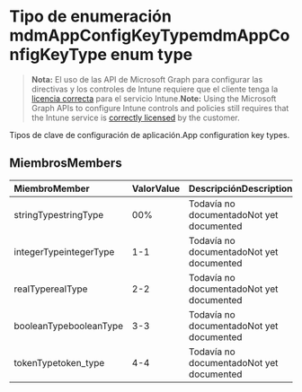 # <a name="mdmappconfigkeytype-enum-type"></a><span data-ttu-id="cfe49-101">Tipo de enumeración mdmAppConfigKeyType</span><span class="sxs-lookup"><span data-stu-id="cfe49-101">mdmAppConfigKeyType enum type</span></span>

> <span data-ttu-id="cfe49-102">**Nota:** El uso de las API de Microsoft Graph para configurar las directivas y los controles de Intune requiere que el cliente tenga la [licencia correcta](https://go.microsoft.com/fwlink/?linkid=839381) para el servicio Intune.</span><span class="sxs-lookup"><span data-stu-id="cfe49-102">**Note:** Using the Microsoft Graph APIs to configure Intune controls and policies still requires that the Intune service is [correctly licensed](https://go.microsoft.com/fwlink/?linkid=839381) by the customer.</span></span>

<span data-ttu-id="cfe49-103">Tipos de clave de configuración de aplicación.</span><span class="sxs-lookup"><span data-stu-id="cfe49-103">App configuration key types.</span></span>
## <a name="members"></a><span data-ttu-id="cfe49-104">Miembros</span><span class="sxs-lookup"><span data-stu-id="cfe49-104">Members</span></span>
|<span data-ttu-id="cfe49-105">Miembro</span><span class="sxs-lookup"><span data-stu-id="cfe49-105">Member</span></span>|<span data-ttu-id="cfe49-106">Valor</span><span class="sxs-lookup"><span data-stu-id="cfe49-106">Value</span></span>|<span data-ttu-id="cfe49-107">Descripción</span><span class="sxs-lookup"><span data-stu-id="cfe49-107">Description</span></span>|
|:---|:---|:---|
|<span data-ttu-id="cfe49-108">stringType</span><span class="sxs-lookup"><span data-stu-id="cfe49-108">stringType</span></span>|<span data-ttu-id="cfe49-109">0</span><span class="sxs-lookup"><span data-stu-id="cfe49-109">0%</span></span>|<span data-ttu-id="cfe49-110">Todavía no documentado</span><span class="sxs-lookup"><span data-stu-id="cfe49-110">Not yet documented</span></span>|
|<span data-ttu-id="cfe49-111">integerType</span><span class="sxs-lookup"><span data-stu-id="cfe49-111">integerType</span></span>|<span data-ttu-id="cfe49-112">1</span><span class="sxs-lookup"><span data-stu-id="cfe49-112">-1</span></span>|<span data-ttu-id="cfe49-113">Todavía no documentado</span><span class="sxs-lookup"><span data-stu-id="cfe49-113">Not yet documented</span></span>|
|<span data-ttu-id="cfe49-114">realType</span><span class="sxs-lookup"><span data-stu-id="cfe49-114">realType</span></span>|<span data-ttu-id="cfe49-115">2</span><span class="sxs-lookup"><span data-stu-id="cfe49-115">-2</span></span>|<span data-ttu-id="cfe49-116">Todavía no documentado</span><span class="sxs-lookup"><span data-stu-id="cfe49-116">Not yet documented</span></span>|
|<span data-ttu-id="cfe49-117">booleanType</span><span class="sxs-lookup"><span data-stu-id="cfe49-117">booleanType</span></span>|<span data-ttu-id="cfe49-118">3</span><span class="sxs-lookup"><span data-stu-id="cfe49-118">-3</span></span>|<span data-ttu-id="cfe49-119">Todavía no documentado</span><span class="sxs-lookup"><span data-stu-id="cfe49-119">Not yet documented</span></span>|
|<span data-ttu-id="cfe49-120">tokenType</span><span class="sxs-lookup"><span data-stu-id="cfe49-120">token_type</span></span>|<span data-ttu-id="cfe49-121">4</span><span class="sxs-lookup"><span data-stu-id="cfe49-121">-4</span></span>|<span data-ttu-id="cfe49-122">Todavía no documentado</span><span class="sxs-lookup"><span data-stu-id="cfe49-122">Not yet documented</span></span>|








